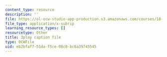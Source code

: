 ```yaml
---
content_type: resource
description: ''
file: https://ol-ocw-studio-app-production.s3.amazonaws.com/courses/18-01sc-single-variable-calculus-fall-2010/eb2bfaf751daf5ce08c0bc6a39745545_Bk5y6Elcy_Q.srt
file_type: application/x-subrip
learning_resource_types: []
resourcetype: Other
title: 3play caption file
type: OCWFile
uid: eb2bfaf7-51da-f5ce-08c0-bc6a39745545
---
```

